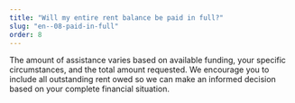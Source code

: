 ```yaml
---
title: "Will my entire rent balance be paid in full?"
slug: "en--08-paid-in-full"
order: 8
---
```


The amount of assistance varies based on available funding, your specific circumstances, and the total amount requested. We encourage you to include all outstanding rent owed so we can make an informed decision based on your complete financial situation.